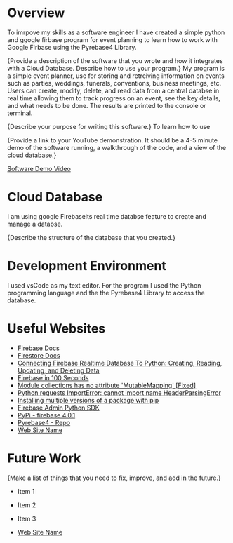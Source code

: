 # Overview

To imrpove my skills as a software engineer I have created a simple python and ggogle firbase program for event planning to learn how to work with Google Firbase using the Pyrebase4 Library.

{Provide a description of the software that you wrote and how it integrates with a Cloud Database. Describe how to use your program.}
My program is a simple event planner, use for storing and retreiving information on events such as parties, weddings, funerals, conventions, business meetings, etc. Users can create, modify, delete, and read data from a central databse in real time allowing them to track progress on an event, see the key details, and what needs to be done. The results are printed to the console or terminal.

{Describe your purpose for writing this software.}
To learn how to use

{Provide a link to your YouTube demonstration. It should be a 4-5 minute demo of the software running, a walkthrough of the code, and a view of the cloud database.}

[Software Demo Video](http://youtube.link.goes.here)

# Cloud Database

I am using google Firebaseits real time databse feature to create and manage a databse.





{Describe the structure of the database that you created.}



# Development Environment

I used vsCode as my text editor.
For the program I used the Python programming language and the the Pyrebase4 Library to access the database.

# Useful Websites

- [Firebase Docs](https://firebase.google.com/docs)
- [Firestore Docs](https://firebase.google.com/docs/firestore)
- [Connecting Firebase Realtime Database To Python: Creating, Reading, Updating, and Deleting Data](https://www.youtube.com/watch?v=DCaH4bQ4DxA&list=WL&index=36&t=791s)
- [Firebase in 100 Seconds](https://www.youtube.com/watch?v=vAoB4VbhRzM&list=WL&index=35)
- [Module collections has no attribute 'MutableMapping' [Fixed]](https://bobbyhadz.com/blog/python-attributeerror-module-collections-has-no-attribute-mutablemapping#:~:text=To%20solve%20the%20"AttributeError%3A%20module%20collections%20has%20no,3.9%20if%20you%20are%20unable%20to%20make%20corrections.)
- [Python requests ImportError: cannot import name HeaderParsingError](https://stackoverflow.com/questions/32986626/python-requests-importerror-cannot-import-name-headerparsingerror)
- [Installing multiple versions of a package with pip](https://stackoverflow.com/questions/6570635/installing-multiple-versions-of-a-package-with-pip)
- [Firebase Admin Python SDK](https://firebase.google.com/docs/reference/admin/python/)
- [PyPi - firebase 4.0.1](https://pypi.org/project/firebase/)
- [Pyrebase4 - Repo](https://github.com/nhorvath/Pyrebase4)
- [Web Site Name](https://softwareengineering.stackexchange.com/questions/308972/python-file-naming-convention#:~:text=So%20PEP%208%20tells%20you%20that%3A%201%20modules,underscores%3B%203%20classes%20should%20use%20the%20CapWords%20convention.)
# Future Work

{Make a list of things that you need to fix, improve, and add in the future.}

- Item 1
- Item 2
- Item 3



- [Web Site Name](http://url.link.goes.here)